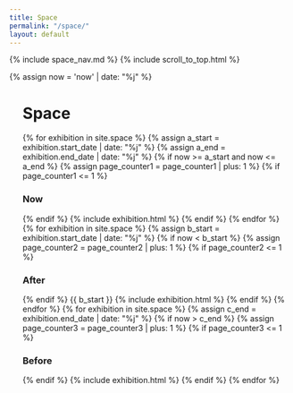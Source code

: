 ```yaml
---
title: Space
permalink: "/space/"
layout: default
---
```


<!-- Space navigation spacer -->
<div class="sm-col md-col-2 lg-col-2 xs-hide sm-hide mt3">
    {% include space_nav.md %}
    {% include scroll_to_top.html %}
</div>

{% assign now = 'now' | date: "%j" %}
<ul class="list-reset col-11 sm-col sm-col-12 md-col-10 lg-col-10 mt3 mx-auto">
    <h1 class="hide">Space</h1>
    {% for exhibition in site.space %}
        {% assign a_start = exhibition.start_date | date: "%j" %}
        {% assign a_end = exhibition.end_date | date: "%j" %}
            {% if now >= a_start and now <= a_end %}
                {% assign page_counter1 = page_counter1 | plus: 1 %}
                {% if page_counter1 <= 1 %}
                <h3 class="h6 regular caps gray my2 mb2 md-pl1 lg-pl1">Now</h3>
                {% endif %}
            {% include exhibition.html %}
            {% endif %}
    {% endfor %}
    {% for exhibition in site.space %}
        {% assign b_start = exhibition.start_date | date: "%j" %}
            {% if now < b_start %}
                {% assign page_counter2 = page_counter2 | plus: 1 %}
                {% if page_counter2 <= 1 %}
                <h3 class="h6 regular caps gray my2 md-pl1 lg-pl1">After</h3>
                {% endif %}
        {{ b_start }}
            {% include exhibition.html %}
            {% endif %}
    {% endfor %}
    {% for exhibition in site.space %}
        {% assign c_end = exhibition.end_date | date: "%j" %}
            {% if now > c_end %}
                {% assign page_counter3 = page_counter3 | plus: 1 %}
                {% if page_counter3 <= 1 %}
                <h3 class="h6 regular caps gray my2 md-pl1 lg-pl1">Before</h3>
                {% endif %}
            {% include exhibition.html %}
            {% endif %}
    {% endfor %}
</ul>
